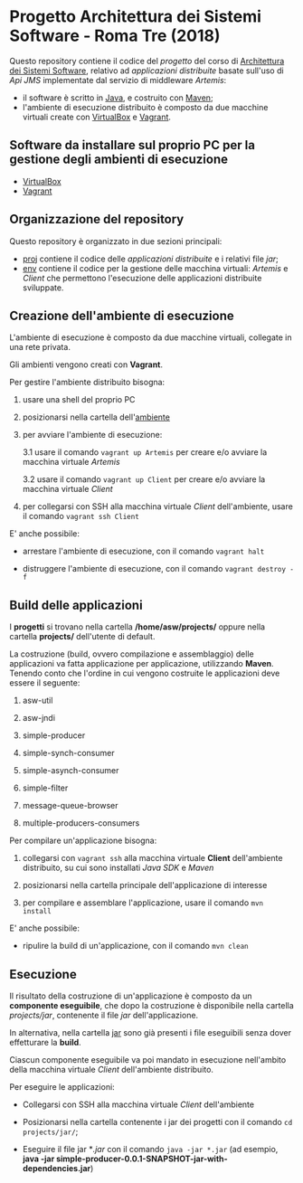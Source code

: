# Progetto Architettura dei Sistemi Software - Roma Tre (2018)

Questo repository contiene il codice del *progetto* 
del corso di [Architettura dei Sistemi Software](http://cabibbo.dia.uniroma3.it/asw/), 
relativo ad *applicazioni distribuite* basate sull'uso di *Api JMS* 
implementate dal servizio di middleware *Artemis*: 
* il software è scritto in [Java](http://www.oracle.com/technetwork/java/index.html), 
  e costruito con [Maven](https://maven.apache.org/); 
* l'ambiente di esecuzione distribuito è composto 
  da due macchine virtuali create con 
  [VirtualBox](https://www.virtualbox.org/)
  e [Vagrant](https://www.vagrantup.com/).

## Software da installare sul proprio PC per la gestione degli ambienti di esecuzione  

* [VirtualBox](https://www.virtualbox.org/)
* [Vagrant](https://www.vagrantup.com/) 

## Organizzazione del repository 

Questo repository è organizzato in due sezioni principali: 
* [proj](proj/) contiene il codice delle *applicazioni distribuite*
	e i relativi file *jar*; 
* [env](env/) contiene il codice per la gestione delle macchina virtuali:
  *Artemis* e *Client* che permettono l'esecuzione delle applicazioni distribuite sviluppate. 
  

## Creazione dell'ambiente di esecuzione

L'ambiente di esecuzione è composto da due macchine virtuali, 
collegate in una rete privata. 

Gli ambienti vengono creati con **Vagrant**.

Per gestire l'ambiente distribuito bisogna:

1. usare una shell del proprio PC 

2. posizionarsi nella cartella dell'[ambiente](env/VMs/)

3. per avviare l'ambiente di esecuzione:

	3.1 usare il comando `vagrant up Artemis` per creare e/o avviare la macchina virtuale *Artemis*

	3.2 usare il comando `vagrant up Client` per creare e/o avviare la macchina virtuale *Client*

4. per collegarsi con SSH alla macchina virtuale *Client* dell'ambiente, usare il comando `vagrant ssh Client`
    
E' anche possibile: 

* arrestare l'ambiente di esecuzione, con il comando `vagrant halt`

* distruggere l'ambiente di esecuzione, con il comando `vagrant destroy -f` 

## Build delle applicazioni

I **progetti** si trovano 
nella cartella **/home/asw/projects/** oppure nella cartella **projects/** dell'utente di default. 

La costruzione (build, ovvero compilazione e assemblaggio) delle applicazioni 
va fatta applicazione per applicazione, 
utilizzando **Maven**. 
Tenendo conto che l'ordine in cui vengono costruite le applicazioni deve essere il seguente:

1. asw-util

2. asw-jndi

3. simple-producer

4. simple-synch-consumer

5. simple-asynch-consumer

6. simple-filter

7. message-queue-browser

8. multiple-producers-consumers


Per compilare un'applicazione bisogna: 

1. collegarsi con `vagrant ssh` alla macchina virtuale **Client** 
   dell'ambiente distribuito, su cui sono installati *Java SDK* e *Maven* 

2. posizionarsi nella cartella principale dell'applicazione di interesse 

3. per compilare e assemblare l'applicazione, usare il comando `mvn install` 

E' anche possibile: 

* ripulire la build di un'applicazione, con il comando `mvn clean`


## Esecuzione 

Il risultato della costruzione di un'applicazione 
è composto da un **componente eseguibile**, 
che dopo la costruzione è disponibile nella cartella *projects/jar*,
contenente il file *jar* dell'applicazione. 

In alternativa, nella cartella [jar](proj/jar/) 
sono già presenti i file eseguibili senza dover effetturare la **build**.

Ciascun componente eseguibile va poi mandato in esecuzione 
nell'ambito della macchina virtuale *Client* dell'ambiente distribuito. 

Per eseguire le applicazioni:

* Collegarsi con SSH alla macchina virtuale *Client* dell'ambiente

* Posizionarsi nella cartella contenente i jar dei progetti con il comando `cd projects/jar/`;

* Eseguire il file jar **.jar* con il comando `java -jar *.jar` 
(ad esempio, **java -jar simple-producer-0.0.1-SNAPSHOT-jar-with-dependencies.jar**)

